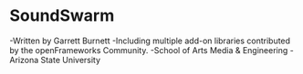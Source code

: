 # SoundSwarm

-Written by Garrett Burnett
-Including multiple add-on libraries contributed by the openFrameworks Community.
-School of Arts Media & Engineering - Arizona State University
